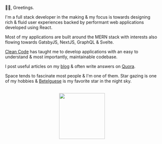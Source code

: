 🙋‍♂️, Greetings.

I'm a full stack developer in the making & my focus is towards designing rich & fluid user experiences backed by performant web applications developed using React.

Most of my applications are built around the MERN stack with interests also flowing towards GatsbyJS, NextJS, GraphQL & Svelte.

[Clean Code](https://www.amazon.in/dp/0132350882) has taught me to develop applications with an easy to understand & most importantly, maintainable codebase.

I post useful articles on my [blog](https://dkpk.tech/blog) & often write answers on [Quora](https://www.quora.com/profile/D-Kasi-Pavan-Kumar).

Space tends to fascinate most people & I'm one of them. Star gazing is one of my hobbies & [Betelguese](https://en.wikipedia.org/wiki/Betelgeuse) is my favorite star in the night sky.

<div align="center">

<br />

<img src="https://storage.googleapis.com/isometriclove.appspot.com/tea_S.png" loading="lazy" height="150" width="150">

</div>
